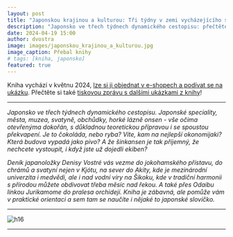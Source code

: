 ```yaml
---
layout: post
title: "Japonskou krajinou a kulturou: Tři týdny v zemi vycházejícího slunce"
description: "Japonsko ve třech týdnech dynamického cestopisu: přečtěte si knihu, která vychází v květnu 2024."
date: 2024-04-19 15:00
author: dvostra
image: images/japonskou_krajinou_a_kulturou.jpg
image_caption: Přebal knihy
# tags: [kniha, japonsko]
featured: true
---
```


Kniha vychází v květnu 2024, [lze si ji objednat v e-shopech a podívat se na ukázku](https://www.luxor.cz/v/2020217/japonskou-krajinou-a-kulturou).
Přečtěte si také [tiskovou zprávu s dalšími ukázkami z knihy](http://denisa.vostry.cz/resources/TZ_Japonskou_kulturou_a_krajinou.pdf)!

---

_Japonsko ve třech týdnech dynamického cestopisu. Japonské speciality, města, muzea, svatyně, obchůdky, horké lázně onsen - vše očima otevřenýma dokořán, s důkladnou teoretickou přípravou i se spoustou překvapení. Je to čokoláda, nebo ryba? Víte, kam na nejlepší okonomijaki? Která budova vypadá jako pivo? A že šinkansen je tak příjemný, že nechcete vystoupit, i když jste už dojedli ekiben?_

_Deník japanoložky Denisy Vostré vás vezme do jokohamského přístavu, do chrámů a svatyní nejen v Kjótu, na sever do Akity, kde je mezinárodní univerzita i medvědi, ale i nad vodní viry na Šikoku, kde v tradiční harmonii s přírodou můžete obdivovat třeba měsíc nad řekou. A také přes Odaibu linkou Jurikamome do pralesa orchidejí. Kniha je zábavná, ale pomůže vám v praktické orientaci a sem tam se naučíte i nějaké to japonské slovíčko._

---

![h16]({{site.baseurl}}/images/japonskou_krajinou_a_kulturou.jpg)

---
